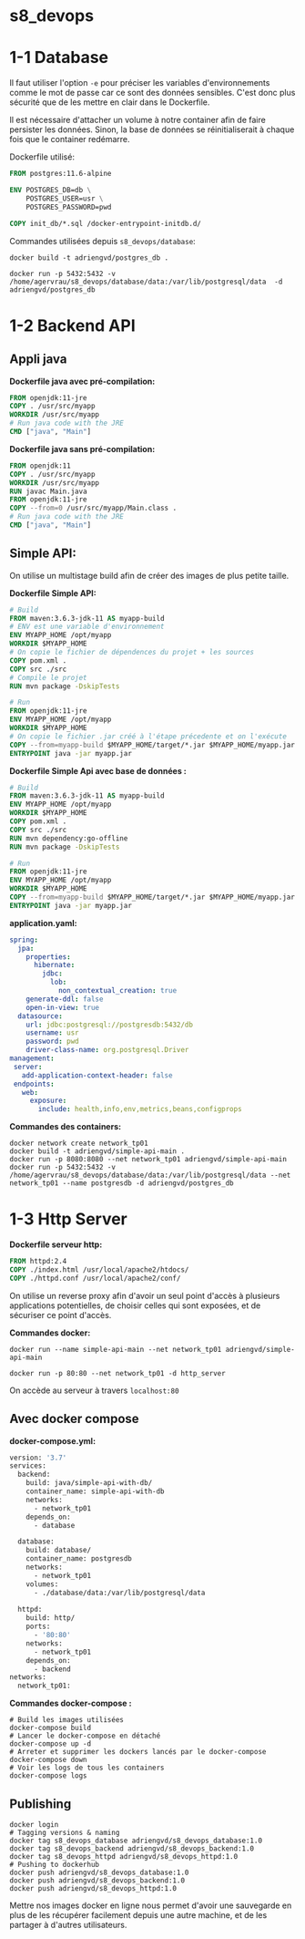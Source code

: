 # s8_devops


# 1-1 Database

Il faut utiliser l'option `-e` pour préciser les variables d'environnements comme le mot de passe car ce sont des données sensibles. C'est donc plus sécurité que de les mettre en clair dans le Dockerfile.

Il est nécessaire d'attacher un volume à notre container afin de faire persister les données. Sinon, la base de données se réinitialiserait à chaque fois que le container redémarre.

Dockerfile utilisé: 

```Dockerfile
FROM postgres:11.6-alpine

ENV POSTGRES_DB=db \
    POSTGRES_USER=usr \
    POSTGRES_PASSWORD=pwd

COPY init_db/*.sql /docker-entrypoint-initdb.d/
```

Commandes utilisées depuis ```s8_devops/database```:

```docker
docker build -t adriengvd/postgres_db .

docker run -p 5432:5432 -v /home/agervrau/s8_devops/database/data:/var/lib/postgresql/data  -d adriengvd/postgres_db
```

# 1-2 Backend API

## Appli java    
**Dockerfile java avec pré-compilation:**
```Dockerfile
FROM openjdk:11-jre
COPY . /usr/src/myapp
WORKDIR /usr/src/myapp
# Run java code with the JRE
CMD ["java", "Main"]
```

**Dockerfile java sans pré-compilation:**
```Dockerfile
FROM openjdk:11
COPY . /usr/src/myapp
WORKDIR /usr/src/myapp
RUN javac Main.java
FROM openjdk:11-jre
COPY --from=0 /usr/src/myapp/Main.class .
# Run java code with the JRE
CMD ["java", "Main"]
```

## Simple API:

On utilise un multistage build afin de créer des images de plus petite taille. 

**Dockerfile Simple API:**
```Dockerfile
# Build
FROM maven:3.6.3-jdk-11 AS myapp-build
# ENV est une variable d'environnement
ENV MYAPP_HOME /opt/myapp
WORKDIR $MYAPP_HOME
# On copie le fichier de dépendences du projet + les sources
COPY pom.xml .
COPY src ./src
# Compile le projet
RUN mvn package -DskipTests

# Run
FROM openjdk:11-jre
ENV MYAPP_HOME /opt/myapp
WORKDIR $MYAPP_HOME
# On copie le fichier .jar créé à l'étape précedente et on l'exécute
COPY --from=myapp-build $MYAPP_HOME/target/*.jar $MYAPP_HOME/myapp.jar
ENTRYPOINT java -jar myapp.jar
```

**Dockerfile Simple Api avec base de données :**

```Dockerfile
# Build
FROM maven:3.6.3-jdk-11 AS myapp-build
ENV MYAPP_HOME /opt/myapp
WORKDIR $MYAPP_HOME
COPY pom.xml .
COPY src ./src
RUN mvn dependency:go-offline
RUN mvn package -DskipTests

# Run
FROM openjdk:11-jre
ENV MYAPP_HOME /opt/myapp
WORKDIR $MYAPP_HOME
COPY --from=myapp-build $MYAPP_HOME/target/*.jar $MYAPP_HOME/myapp.jar
ENTRYPOINT java -jar myapp.jar
```

**application.yaml:**

```yaml
spring:
  jpa:
    properties:
      hibernate:
        jdbc:
          lob:
            non_contextual_creation: true
    generate-ddl: false
    open-in-view: true
  datasource:
    url: jdbc:postgresql://postgresdb:5432/db
    username: usr
    password: pwd
    driver-class-name: org.postgresql.Driver
management:
 server:
   add-application-context-header: false
 endpoints:
   web:
     exposure:
       include: health,info,env,metrics,beans,configprops

```

**Commandes des containers:**
```docker
docker network create network_tp01
docker build -t adriengvd/simple-api-main .
docker run -p 8080:8080 --net network_tp01 adriengvd/simple-api-main
docker run -p 5432:5432 -v /home/agervrau/s8_devops/database/data:/var/lib/postgresql/data --net network_tp01 --name postgresdb -d adriengvd/postgres_db
```

# 1-3 Http Server


**Dockerfile serveur http:** 
```Dockerfile 
FROM httpd:2.4
COPY ./index.html /usr/local/apache2/htdocs/
COPY ./httpd.conf /usr/local/apache2/conf/
```

On utilise un reverse proxy afin d'avoir un seul point d'accès à  plusieurs applications potentielles, de choisir celles qui sont exposées, et de sécuriser ce point d'accès.  

**Commandes docker:**
```docker
docker run --name simple-api-main --net network_tp01 adriengvd/simple-api-main

docker run -p 80:80 --net network_tp01 -d http_server
```

On accède au serveur à travers `localhost:80`

## Avec docker compose
**docker-compose.yml:**
```Dockerfile 
version: '3.7'
services:
  backend:
    build: java/simple-api-with-db/
    container_name: simple-api-with-db
    networks:
      - network_tp01
    depends_on:
      - database

  database:
    build: database/
    container_name: postgresdb
    networks:
      - network_tp01
    volumes:
      - ./database/data:/var/lib/postgresql/data
    
  httpd:
    build: http/
    ports:
      - '80:80'
    networks:
      - network_tp01
    depends_on:
      - backend
networks:
  network_tp01:
```
**Commandes docker-compose :**

```docker
# Build les images utilisées
docker-compose build 
# Lancer le docker-compose en détaché
docker-compose up -d 
# Arreter et supprimer les dockers lancés par le docker-compose
docker-compose down
# Voir les logs de tous les containers
docker-compose logs
```


## Publishing


```docker
docker login
# Tagging versions & naming
docker tag s8_devops_database adriengvd/s8_devops_database:1.0
docker tag s8_devops_backend adriengvd/s8_devops_backend:1.0
docker tag s8_devops_httpd adriengvd/s8_devops_httpd:1.0
# Pushing to dockerhub
docker push adriengvd/s8_devops_database:1.0
docker push adriengvd/s8_devops_backend:1.0
docker push adriengvd/s8_devops_httpd:1.0
```

Mettre nos images docker en ligne nous permet d'avoir une sauvegarde en plus de les récupérer facilement depuis une autre machine, et de les partager à d'autres utilisateurs.